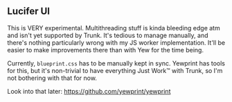 ## Lucifer UI

This is VERY experimental. Multithreading stuff is kinda bleeding edge atm and isn't yet supported by Trunk. It's tedious to manage manually, and there's nothing particularly wrong with my JS worker implementation. It'll be easier to make improvements there than with Yew for the time being.

Currently, `blueprint.css` has to be manually kept in sync.
Yewprint has tools for this, but it's non-trivial to have everything Just Work™️ with Trunk, so I'm not bothering with that for now.

Look into that later: https://github.com/yewprint/yewprint
